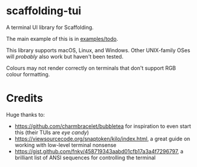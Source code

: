 # scaffolding-tui
A terminal UI library for Scaffolding.

The main example of this is in [examples/todo](../../examples/todo).

This library supports macOS, Linux, and Windows. Other UNIX-family OSes will *probably* also work but haven't been tested.

Colours may not render correctly on terminals that don't support RGB colour formatting.

# Credits
Huge thanks to:
- https://github.com/charmbracelet/bubbletea for inspiration to even start this (their TUIs are *eye candy*)
- https://viewsourcecode.org/snaptoken/kilo/index.html, a great guide on working with low-level terminal nonsense
- https://gist.github.com/fnky/458719343aabd01cfb17a3a4f7296797, a brilliant list of ANSI sequences for controlling the terminal
